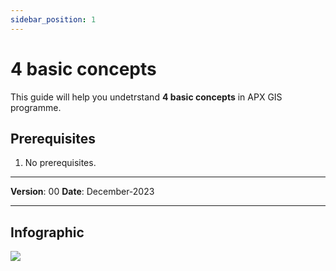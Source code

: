 ```yaml
---
sidebar_position: 1
---
```

# 4 basic concepts

This guide will help you undetrstand **4 basic concepts** in APX GIS programme.

## **Prerequisites**
1.	No prerequisites.

------------

**Version**: 00
**Date**: December-2023

------------
## **Infographic**


![](/img/GEM-MEN-00/4concepts.svg)
